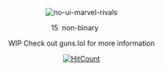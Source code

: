 <div align="center">

![no-ui-marvel-rivals](https://github.com/user-attachments/assets/b6d74c92-62d5-4d89-bf05-5bc128585179)

15 ‎ ‎non-binary ‎ ‎ ‎<img src="https://64.media.tumblr.com/d53651c8742df21a09246888d8459da1/9a530f57905ff2e6-c3/s75x75_c1/84b009debc0aee767c924a7b5481330fe5625b75.gifv" width="15" height="12"/>

WIP Check out guns.lol for more information

  [![HitCount](https://hits.dwyl.com/Jotungoat/Jotungoat.svg?style=flat-square)](http://hits.dwyl.com/Jotungoat/Jotungoat)
</div>


